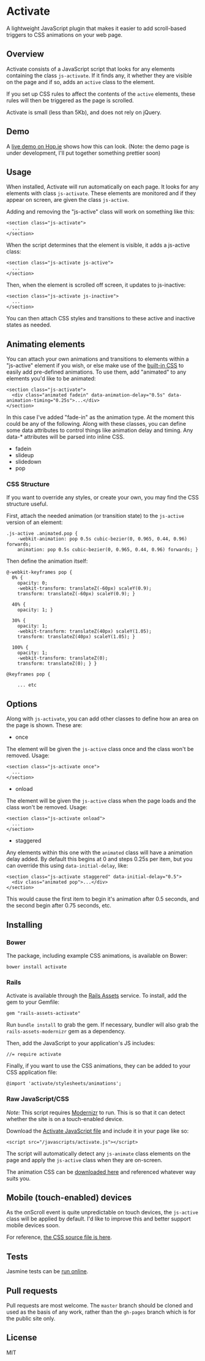 # Activate

A lightweight JavaScript plugin that makes it easier to add scroll-based triggers to CSS animations on your web page.

## Overview

Activate consists of a JavaScript script that looks for any elements containing the class `js-activate`. If it finds any, it whether they are visible on the page and if so, adds an `active` class to the element.

If you set up CSS rules to affect the contents of the `active` elements, these rules will then be triggered as the page is scrolled.

Activate is small (less than 5Kb), and does not rely on jQuery.

## Demo

A [live demo on Hop.ie](http://hop.ie/activate) shows how this can look. (Note: the demo page is under development, I'll put together something prettier soon)

## Usage

When installed, Activate will run automatically on each page. It looks for any elements with class `js-activate`. These elements are monitored and if they appear on screen, are given the class `js-active`.

Adding and removing the "js-active" class will work on something like this:

	<section class="js-activate">
	  ...
	</section>

When the script determines that the element is visible, it adds a js-active class:

	<section class="js-activate js-active">
	  ...
	</section>

Then, when the element is scrolled off screen, it updates to js-inactive:

	<section class="js-activate js-inactive">
	  ...
	</section>

You can then attach CSS styles and transitions to these active and inactive states as needed.

## Animating elements

You can attach your own animations and transitions to elements within a "js-active" element if you wish, or else make use of the [built-in CSS](https://github.com/donovanh/activate/blob/gh-pages/stylesheets/animations.css) to easily add pre-defined animations. To use them, add "animated" to any elements you'd like to be animated:

	<section class="js-activate">
	  <div class="animated fadein" data-animation-delay="0.5s" data-animation-timing="0.25s">...</div>
	</section>

In this case I've added "fade-in" as the animation type. At the moment this could be any of the following. Along with these classes, you can define some data attributes to control things like animation delay and timing. Any data-* attributes will be parsed into inline CSS.

* fadein
* slideup
* slidedown
* pop

### CSS Structure

If you want to override any styles, or create your own, you may find the CSS structure useful.

First, attach the needed animation (or transition state) to the `js-active` version of an element:

	.js-active .animated.pop {
  		-webkit-animation: pop 0.5s cubic-bezier(0, 0.965, 0.44, 0.96) forwards;
  		animation: pop 0.5s cubic-bezier(0, 0.965, 0.44, 0.96) forwards; }

Then define the animation itself:

	@-webkit-keyframes pop {
	  0% {
	    opacity: 0;
	    -webkit-transform: translateZ(-60px) scaleY(0.9);
	    transform: translateZ(-60px) scaleY(0.9); }

	  40% {
	    opacity: 1; }

	  30% {
	    opacity: 1;
	    -webkit-transform: translateZ(40px) scaleY(1.05);
	    transform: translateZ(40px) scaleY(1.05); }

	  100% {
	    opacity: 1;
	    -webkit-transform: translateZ(0);
	    transform: translateZ(0); } }

	@keyframes pop {
	
		... etc


## Options

Along with `js-activate`, you can add other classes to define how an area on the page is shown. These are:

* once

The element will be given the `js-active` class once and the class won't be removed. Usage:

	<section class="js-activate once">
	  ...
	</section>

* onload

The element will be given the `js-active` class when the page loads and the class won't be removed. Usage:

	<section class="js-activate onload">
	  ...
	</section>

* staggered

Any elements within this one with the `animated` class will have a animation delay added. By default this begins at 0 and steps 0.25s per item, but you can override this using `data-initial-delay`, like:

	<section class="js-activate staggered" data-initial-delay="0.5">
	  <div class="animated pop">...</div>
	</section>

This would cause the first item to begin it's animation after 0.5 seconds, and the second begin after 0.75 seconds, etc.

## Installing

### Bower

The package, including example CSS animations, is available on Bower:

    bower install activate

### Rails

Activate is available through the [Rails Assets](http://rails-assets.org) service. To install, add the gem to your Gemfile:

    gem "rails-assets-activate"

Run `bundle install` to grab the gem. If necessary, bundler will also grab the `rails-assets-modernizr` gem as a dependency.

Then, add the JavaScript to your application's JS includes:

    //= require activate

Finally, if you want to use the CSS animations, they can be added to your CSS application file:

    @import 'activate/stylesheets/animations';

### Raw JavaScript/CSS

*Note:* This script requires [Modernizr](http://modernizr.com) to run. This is so that it can detect whether the site is on a touch-enabled device.

Download the [Activate JavaScript file](https://github.com/donovanh/activate/blob/gh-pages/javascripts/activate.js) and include it in your page like so:

    <script src="/javascripts/activate.js"></script>

The script will automatically detect any `js-animate` class elements on the page and apply the `js-active` class when they are on-screen.

The animation CSS can be [downloaded here](https://github.com/donovanh/activate/blob/gh-pages/stylesheets/animations.css) and referenced whatever way suits you.

## Mobile (touch-enabled) devices 

As the onScroll event is quite unpredictable on touch devices, the `js-active` class will be applied by default. I'd like to improve this and better support mobile devices soon.

For reference, [the CSS source file is here](https://github.com/donovanh/activate/blob/gh-pages/stylesheets/animations.css).

## Tests

Jasmine tests can be [run online](http://hop.ie/activate/test/).

## Pull requests

Pull requests are most welcome. The `master` branch should be cloned and used as the basis of any work, rather than the `gh-pages` branch which is for the public site only.

## License

MIT